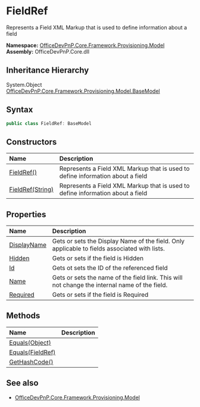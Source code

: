 # FieldRef
Represents a Field XML Markup that is used to define information about a field  

**Namespace:** [OfficeDevPnP.Core.Framework.Provisioning.Model](OfficeDevPnP.Core.Framework.Provisioning.Model.md)  
**Assembly:** OfficeDevPnP.Core.dll  
## Inheritance Hierarchy
System.Object  
    [OfficeDevPnP.Core.Framework.Provisioning.Model.BaseModel](OfficeDevPnP.Core.Framework.Provisioning.Model.BaseModel.md)
## Syntax
```C#
public class FieldRef: BaseModel
```
## Constructors
|**Name**|**Description**|
|:-----|:-----|
| [FieldRef()](OfficeDevPnP.Core.Framework.Provisioning.Model.FieldRef.ctor1.md) | <summary> Represents a Field XML Markup that is used to define information about a field </summary>
| [FieldRef(String)](OfficeDevPnP.Core.Framework.Provisioning.Model.FieldRef.ctor2.md) | <summary> Represents a Field XML Markup that is used to define information about a field </summary>
## Properties
|**Name**|**Description**|
|:-----|:-----|
| [DisplayName](OfficeDevPnP.Core.Framework.Provisioning.Model.FieldRef.DisplayName.md) | Gets or sets the Display Name of the field. Only applicable to fields associated with lists.
| [Hidden](OfficeDevPnP.Core.Framework.Provisioning.Model.FieldRef.Hidden.md) | Gets or sets if the field is Hidden
| [Id](OfficeDevPnP.Core.Framework.Provisioning.Model.FieldRef.Id.md) | Gets ot sets the ID of the referenced field
| [Name](OfficeDevPnP.Core.Framework.Provisioning.Model.FieldRef.Name.md) | Gets or sets the name of the field link. This will not change the internal name of the field.
| [Required](OfficeDevPnP.Core.Framework.Provisioning.Model.FieldRef.Required.md) | Gets or sets if the field is Required
## Methods
|**Name**|**Description**|
|:-----|:-----|
| [Equals(Object)](OfficeDevPnP.Core.Framework.Provisioning.Model.FieldRef.3520ddbb.md) | 
| [Equals(FieldRef)](OfficeDevPnP.Core.Framework.Provisioning.Model.FieldRef.492a3778.md) | 
| [GetHashCode()](OfficeDevPnP.Core.Framework.Provisioning.Model.FieldRef.1c6872bd.md) | 
## See also
- [OfficeDevPnP.Core.Framework.Provisioning.Model](OfficeDevPnP.Core.Framework.Provisioning.Model.md)
